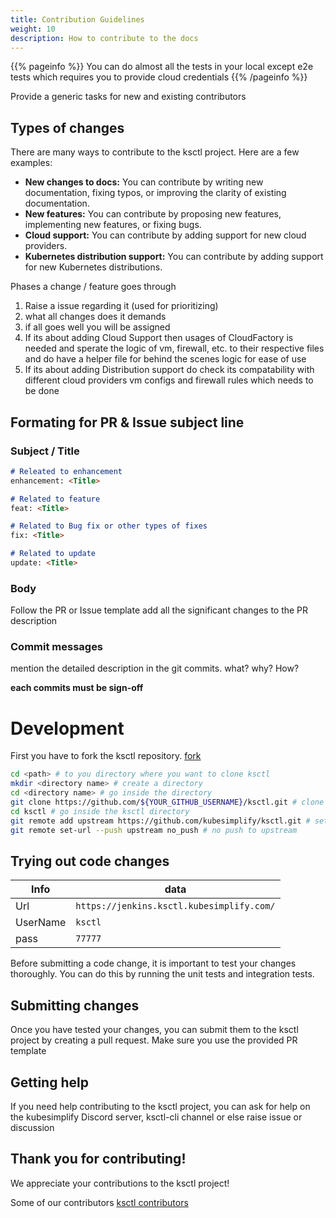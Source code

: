 ```yaml
---
title: Contribution Guidelines
weight: 10
description: How to contribute to the docs
---
```


{{% pageinfo %}}
You can do almost all the tests in your local except e2e tests which requires you to provide cloud credentials
{{% /pageinfo %}}

Provide a generic tasks for new and existing contributors

## Types of changes

There are many ways to contribute to the ksctl project. Here are a few examples:

* **New changes to docs:** You can contribute by writing new documentation, fixing typos, or improving the clarity of existing documentation.
* **New features:** You can contribute by proposing new features, implementing new features, or fixing bugs.
* **Cloud support:** You can contribute by adding support for new cloud providers.
* **Kubernetes distribution support:** You can contribute by adding support for new Kubernetes distributions.

Phases a change / feature goes through

1. Raise a issue regarding it (used for prioritizing)
2. what all changes does it demands
3. if all goes well you will be assigned
4. If its about adding Cloud Support then usages of CloudFactory is needed and sperate the logic of vm, firewall, etc. to their respective files and do have a helper file for behind the scenes logic for ease of use
5. If its about adding Distribution support do check its compatability with different cloud providers vm configs and firewall rules which needs to be done

## Formating for PR & Issue subject line

### Subject / Title

```markdown
# Releated to enhancement
enhancement: <Title>

# Related to feature
feat: <Title>

# Related to Bug fix or other types of fixes
fix: <Title>

# Related to update
update: <Title>
```

### Body
Follow the PR or Issue template
add all the significant changes to the PR description

### Commit messages
mention the detailed description in the git commits.
what? why? How?

**each commits must be sign-off**

# Development
First you have to fork the ksctl repository. [fork](https://github.com/kubesimplify/ksctl/fork)
```bash
cd <path> # to you directory where you want to clone ksctl
mkdir <directory name> # create a directory
cd <directory name> # go inside the directory
git clone https://github.com/${YOUR_GITHUB_USERNAME}/ksctl.git # clone you fork repository
cd ksctl # go inside the ksctl directory
git remote add upstream https://github.com/kubesimplify/ksctl.git # set upstream
git remote set-url --push upstream no_push # no push to upstream
```

## Trying out code changes

Info | data
-|-
Url | `https://jenkins.ksctl.kubesimplify.com/`
UserName | `ksctl`
pass | `77777`


Before submitting a code change, it is important to test your changes thoroughly. You can do this by running the unit tests and integration tests.

## Submitting changes

Once you have tested your changes, you can submit them to the ksctl project by creating a pull request.
Make sure you use the provided PR template

## Getting help

If you need help contributing to the ksctl project, you can ask for help on the kubesimplify Discord server, ksctl-cli channel or else raise issue or discussion

## Thank you for contributing!

We appreciate your contributions to the ksctl project!

Some of our contributors [ksctl contributors](https://github.com/kubesimplify/ksctl/graphs/contributors)
